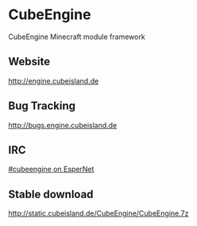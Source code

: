 CubeEngine
==========

CubeEngine Minecraft module framework

Website
-------

http://engine.cubeisland.de


Bug Tracking
------------

http://bugs.engine.cubeisland.de

IRC
---

[#cubeengine on EsperNet](https://webchat.esper.net/?channels=cubeengine&nick=)

Stable download
---------------
http://static.cubeisland.de/CubeEngine/CubeEngine.7z
